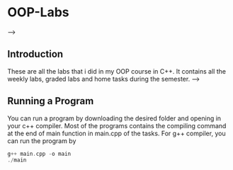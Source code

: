# OOP-Labs
-->
## Introduction
These are all the labs that i did in my OOP course in C++. It contains all the weekly labs, graded labs and home tasks during the semester.
-->
## Running a Program
You can run a program by downloading the desired folder and opening in your c++ compiler.
Most of the programs contains the compiling command at the end of main function in main.cpp of the tasks.
For g++ compiler, you can run the program by 
```cpp
g++ main.cpp -o main
./main
```
